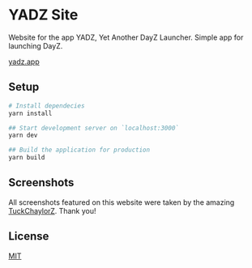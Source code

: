 # YADZ Site
Website for the app YADZ, Yet Another DayZ Launcher. Simple app for launching DayZ.

[yadz.app](https://yadz.app/)

## Setup
```bash
# Install dependecies
yarn install

## Start development server on `localhost:3000`
yarn dev

## Build the application for production
yarn build
```

## Screenshots
All screenshots featured on this website were taken by the amazing [TuckChaylorZ](https://www.twitch.tv/tuckchaylorz). Thank you!

## License
[MIT](LICENSE)